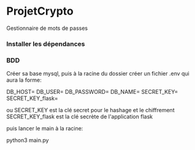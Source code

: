 # ProjetCrypto
Gestionnaire de mots de passes


### Installer les dépendances




### BDD 
Créer sa base mysql, puis à la racine du dossier créer un fichier .env qui aura la forme:

DB_HOST=
DB_USER=
DB_PASSWORD=
DB_NAME=
SECRET_KEY=
SECRET_KEY_flask=

ou SECRET_KEY est la clé secret pour le hashage et le chiffrement 
SECRET_KEY_flask est la clé secrète de l'application flask


puis lancer le main à la racine:

python3 main.py
